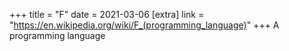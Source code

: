 +++
title = "F"
date = 2021-03-06
[extra]
link = "https://en.wikipedia.org/wiki/F_(programming_language)"
+++
A programming language

